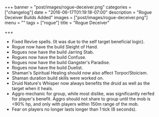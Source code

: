 +++
banner = "post/images/rogue-deceiver.png"
categories = ["changelog"]
date = "2016-06-17T01:19:18-07:00"
description = "Rogue Deceiver Builds Added"
images = ["post/images/rogue-deceiver.png"]
menu = ""
tags = ["rogue"]
title = "Rogue Deceiver"

+++
* Fixed Revive spells. (It was due to the self target beneficial logic).
* Rogue now have the build Sleight of Hand.
* Rogues now have the build Jarring Stab.
* Rogues now have the build Confuse.
* Rogues now have the build Gangster's Paradise.
* Rogues now have the build Duelist.
* Shaman's Spiritual Healing should now also affect Torpor/Stoicism.
* Shaman duration build skills were worked on.
* Druid Nature's Whisper now always benefits the druid as well as the target when it heals.
* Aggro mechanic for group, while most dislike, was significantly nerfed for player's benefit. Aggro should not share to group until the mob is <90% hp, and only with players within 150m range of the mob.
* Fear on players no longer lasts longer than 1 tick (6 seconds).
<!--more-->